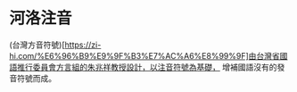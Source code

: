 # 河洛注音

(台灣方音符號)[https://zi-hi.com/%E6%96%B9%E9%9F%B3%E7%AC%A6%E8%99%9F]由台灣省國語推行委員會方言組的朱兆祥教授設計，以注音符號為基礎，
增補國語沒有的發音符號而成。
